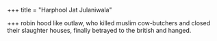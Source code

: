 +++
title = "Harphool Jat Julaniwala"

+++
robin hood like outlaw, who killed muslim cow-butchers and closed their slaughter houses, finally betrayed to the british and hanged. 